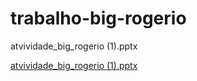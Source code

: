 # trabalho-big-rogerio
atvividade_big_rogerio (1).pptx

[atvividade_big_rogerio (1).pptx](https://github.com/fuki100/trabalho-big-rogerio/files/8373797/atvividade_big_rogerio.1.pptx)
